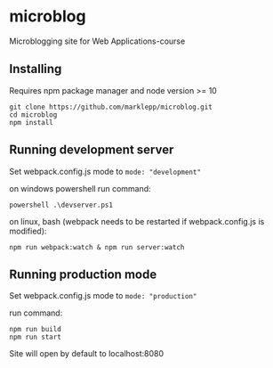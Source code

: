 # microblog

Microblogging site for Web Applications-course

## Installing

Requires npm package manager and node version >= 10

```
git clone https://github.com/marklepp/microblog.git
cd microblog
npm install
```

## Running development server

Set webpack.config.js mode to ```mode: "development"```

on windows powershell run command:

```powershell .\devserver.ps1```

on linux, bash (webpack needs to be restarted if webpack.config.js is modified):

```
npm run webpack:watch & npm run server:watch
```

## Running production mode

Set webpack.config.js mode to ```mode: "production"```

run command:

```
npm run build
npm run start
```

Site will open by default to localhost:8080